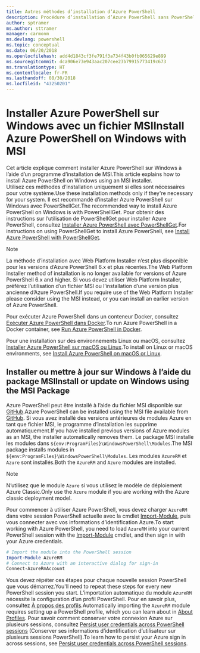 ```yaml
---
title: Autres méthodes d’installation d’Azure PowerShell
description: Procédure d’installation d’Azure PowerShell sans PowerShellGet à l’aide d’un fichier MSI
author: sptramer
ms.author: sttramer
manager: carmonm
ms.devlang: powershell
ms.topic: conceptual
ms.date: 06/20/2018
ms.openlocfilehash: add4d1843cf3fe791f3a734f43b0fb065629e899
ms.sourcegitcommit: dca906e73e943aac207cee23b79915773419c673
ms.translationtype: HT
ms.contentlocale: fr-FR
ms.lasthandoff: 08/30/2018
ms.locfileid: "43250201"
---
```

# <a name="install-azure-powershell-on-windows-with-msi"></a><span data-ttu-id="9cd0f-103">Installer Azure PowerShell sur Windows avec un fichier MSI</span><span class="sxs-lookup"><span data-stu-id="9cd0f-103">Install Azure PowerShell on Windows with MSI</span></span>

<span data-ttu-id="9cd0f-104">Cet article explique comment installer Azure PowerShell sur Windows à l’aide d’un programme d’installation de MSI.</span><span class="sxs-lookup"><span data-stu-id="9cd0f-104">This article explains how to install Azure PowerShell on Windows using an MSI installer.</span></span>  
<span data-ttu-id="9cd0f-105">Utilisez ces méthodes d’installation uniquement si elles sont nécessaires pour votre système.</span><span class="sxs-lookup"><span data-stu-id="9cd0f-105">Use these installation methods only if they're necessary for your system.</span></span> <span data-ttu-id="9cd0f-106">Il est recommandé d’installer Azure PowerShell sur Windows avec PowerShellGet.</span><span class="sxs-lookup"><span data-stu-id="9cd0f-106">The recommended way to install Azure PowerShell on Windows is with PowerShellGet.</span></span> <span data-ttu-id="9cd0f-107">Pour obtenir des instructions sur l’utilisation de PowerShellGet pour installer Azure PowerShell, consultez [Installer Azure PowerShell avec PowerShellGet](install-azurerm-ps.md).</span><span class="sxs-lookup"><span data-stu-id="9cd0f-107">For instructions on using PowerShellGet to install Azure PowerShell, see [Install Azure PowerShell with PowerShellGet](install-azurerm-ps.md).</span></span>

> [!NOTE]
> <span data-ttu-id="9cd0f-108">La méthode d’installation avec Web Platform Installer n’est plus disponible pour les versions d’Azure PowerShell 6.x et plus récentes.</span><span class="sxs-lookup"><span data-stu-id="9cd0f-108">The Web Platform Installer method of installation is no longer available for versions of Azure PowerShell 6.x and higher.</span></span> <span data-ttu-id="9cd0f-109">Si vous devez utiliser Web Platform Installer, préférez l’utilisation d’un fichier MSI ou l’installation d’une version plus ancienne d’Azure PowerShell.</span><span class="sxs-lookup"><span data-stu-id="9cd0f-109">If you require use of the Web Platform Installer please consider using the MSI instead, or you can install an earlier version of Azure PowerShell.</span></span>

<span data-ttu-id="9cd0f-110">Pour exécuter Azure PowerShell dans un conteneur Docker, consultez [Exécuter Azure PowerShell dans Docker](azurerm-ps-in-docker.md).</span><span class="sxs-lookup"><span data-stu-id="9cd0f-110">To run Azure PowerShell in a Docker container, see [Run Azure PowerShell in Docker](azurerm-ps-in-docker.md).</span></span>

<span data-ttu-id="9cd0f-111">Pour une installation sur des environnements Linux ou macOS, consultez [Installer Azure PowerShell sur macOS ou Linux](install-azurermps-maclinux.md).</span><span class="sxs-lookup"><span data-stu-id="9cd0f-111">To install on Linux or macOS environments, see [Install Azure PowerShell on macOS or Linux](install-azurermps-maclinux.md).</span></span>

## <a name="install-or-update-on-windows-using-the-msi-package"></a><span data-ttu-id="9cd0f-112">Installer ou mettre à jour sur Windows à l’aide du package MSI</span><span class="sxs-lookup"><span data-stu-id="9cd0f-112">Install or update on Windows using the MSI Package</span></span>

<span data-ttu-id="9cd0f-113">Azure PowerShell peut être installé à l’aide du fichier MSI disponible sur [GitHub](https://github.com/Azure/azure-powershell/releases/latest).</span><span class="sxs-lookup"><span data-stu-id="9cd0f-113">Azure PowerShell can be installed using the MSI file available from [GitHub](https://github.com/Azure/azure-powershell/releases/latest).</span></span> <span data-ttu-id="9cd0f-114">Si vous avez installé des versions antérieures de modules Azure en tant que fichier MSI, le programme d’installation les supprime automatiquement.</span><span class="sxs-lookup"><span data-stu-id="9cd0f-114">If you have installed previous versions of Azure modules as an MSI, the installer automatically removes them.</span></span> <span data-ttu-id="9cd0f-115">Le package MSI installe les modules dans `${env:ProgramFiles}\WindowsPowerShell\Modules`.</span><span class="sxs-lookup"><span data-stu-id="9cd0f-115">The MSI package installs modules in `${env:ProgramFiles}\WindowsPowerShell\Modules`.</span></span> <span data-ttu-id="9cd0f-116">Les modules `AzureRM` et `Azure` sont installés.</span><span class="sxs-lookup"><span data-stu-id="9cd0f-116">Both the `AzureRM` and `Azure` modules are installed.</span></span>

> [!NOTE]
> <span data-ttu-id="9cd0f-117">N’utilisez que le module `Azure` si vous utilisez le modèle de déploiement Azure Classic.</span><span class="sxs-lookup"><span data-stu-id="9cd0f-117">Only use the `Azure` module if you are working with the Azure classic deployment model.</span></span>

<span data-ttu-id="9cd0f-118">Pour commencer à utiliser Azure PowerShell, vous devez charger `AzureRM` dans votre session PowerShell actuelle avec la cmdlet [Import-Module](/powershell/module/Microsoft.PowerShell.Core/Import-Module), puis vous connecter avec vos informations d’identification Azure.</span><span class="sxs-lookup"><span data-stu-id="9cd0f-118">To start working with Azure PowerShell, you need to load `AzureRM` into your current PowerShell session with the [Import-Module](/powershell/module/Microsoft.PowerShell.Core/Import-Module) cmdlet, and then sign in with your Azure credentials.</span></span>

```powershell
# Import the module into the PowerShell session
Import-Module AzureRM
# Connect to Azure with an interactive dialog for sign-in
Connect-AzureRmAccount
```

<span data-ttu-id="9cd0f-119">Vous devez répéter ces étapes pour chaque nouvelle session PowerShell que vous démarrez.</span><span class="sxs-lookup"><span data-stu-id="9cd0f-119">You'll need to repeat these steps for every new PowerShell session you start.</span></span> <span data-ttu-id="9cd0f-120">L’importation automatique du module `AzureRM` nécessite la configuration d’un profil PowerShell. Pour en savoir plus, consultez [À propos des profils](/powershell/module/microsoft.powershell.core/about/about_profiles).</span><span class="sxs-lookup"><span data-stu-id="9cd0f-120">Automatically importing the `AzureRM` module requires setting up a PowerShell profile, which you can learn about in [About Profiles](/powershell/module/microsoft.powershell.core/about/about_profiles).</span></span>
<span data-ttu-id="9cd0f-121">Pour savoir comment conserver votre connexion Azure sur plusieurs sessions, consultez [Persist user credentials across PowerShell sessions](context-persistence.md) (Conserver ses informations d’identification d’utilisateur sur plusieurs sessions PowerShell).</span><span class="sxs-lookup"><span data-stu-id="9cd0f-121">To learn how to persist your Azure sign in across sessions, see [Persist user credentials across PowerShell sessions](context-persistence.md).</span></span>